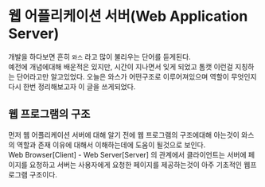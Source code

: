 # 웹 어플리케이션 서버(Web Application Server)

개발을 하다보면 흔히 `와스` 라고 많이 불리우는 단어를 듣게된다.  
예전에 개념에대해 배운적은 있지만, 시간이 지나면서 잊게 되었고 톰캣 이런걸 지칭하는 단어라고만 알고있었다.
오늘은 와스가 어떤구조로 이루어져있으며 역할이 무엇인지 다시 한번 정리해보고자 이 글을 쓰게되었다.


## 웹 프로그램의 구조

먼저 웹 어플리케이션 서버에 대해 알기 전에 웹 프로그램의 구조에대해 아는것이 와스의 역할과 존재 이유에 대해서 이해하는데에 도움이 될것으로 보인다.  
Web Browser[Client] - Web Server[Server] 의 관계에서 클라이언트는 서버에 페이지를 요청하고 서버는 사용자에게 요청한 페이지를 제공하는것이 아주 기초적인 웹프로그램 구조이다.  
